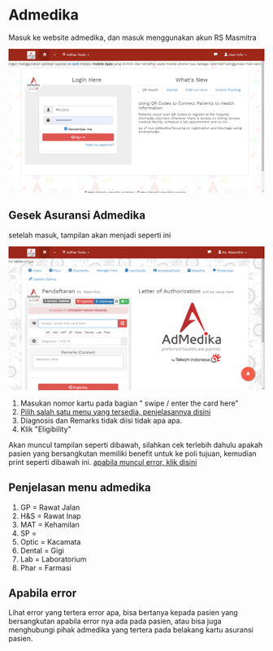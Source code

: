 # Admedika

Masuk ke website admedika, dan masuk menggunakan akun RS Masmitra

![login-admedika](../images/login-admedika.png)

## Gesek Asuransi Admedika

setelah masuk, tampilan akan menjadi seperti ini

![admedika](../images/admedika.png)

1. Masukan nomor kartu pada bagian " swipe / enter the card here"
2. [Pilih salah satu menu yang tersedia, penjelasannya disini](./asuransi/admedika.html#penjelasan-menu-admedika)
3. Diagnosis dan Remarks tidak diisi tidak apa apa.
4. Klik "Eligibility"

Akan muncul tampilan seperti dibawah, silahkan cek terlebih dahulu apakah pasien yang bersangkutan memiliki benefit untuk ke poli tujuan, kemudian print seperti dibawah ini. [apabila muncul error, klik disini](./asuransi/admedika.html#apabila-error)

## Penjelasan menu admedika

1. GP = Rawat Jalan
2. H&S = Rawat Inap
3. MAT = Kehamilan
4. SP = 
5. Optic = Kacamata
6. Dental = Gigi
7. Lab = Laboratorium
8. Phar = Farmasi

## Apabila error 

Lihat error yang tertera error apa, bisa bertanya kepada pasien yang bersangkutan apabila error nya ada pada pasien, atau bisa juga menghubungi pihak admedika yang tertera pada belakang kartu asuransi pasien.